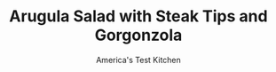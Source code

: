---
layout: ../../layouts/MarkdownPostLayout.astro
title: Arugula Salad with Steak Tips and Gorgonzola
author: America's Test Kitchen
pubDate: 2023-03-15
description: "Dressing spicy arugula with a simple vinaigrette and fortifying it with tender steak tips makes for a quick and elegant dinner salad."
image_url: https://res.cloudinary.com/hksqkdlah/image/upload/ar_1:1,c_fill,dpr_2.0,f_auto,fl_lossy.progressive.strip_profile,g_faces:auto,q_auto:low,w_344/19048_sfs-arugula-salad-with-steak-tips-and-gorgonzola-007
tags: ["Main Courses","Weeknight","Salads","Cookbook Collection"]
calories: 2577
protein: 36
carbohydrates: 9
fats: 
fiber: 2
ingredients: ["1 pound, sirloin steak tips, trimmed",", Salt and pepper","2 tablespoons plus 1/4 cup, olive oil","1 , shallot, minced","2 tablespoons, cider vinegar","2 , garlic cloves, minced","1 teaspoon, Dijon mustard","1 teaspoon, honey","12 ounces (12 cups), baby arugula","6 ounces, Gorgonzola cheese, crumbled (1 1/2 cups)"]
serves: 4
time: "30 minutes"
instructions: ["Pat steak dry with paper towels and season with salt and pepper. Heat 2 tablespoons oil in 12-inch nonstick skillet over medium-high heat until just smoking. Cook steak until well browned all over and temperature registers 125 degrees, 8 to 10 minutes. Transfer to plate, tent loosely with aluminum foil, and let rest for 5 minutes.","Whisk shallot, vinegar, garlic, mustard, honey, ¼ teaspoon salt, and ¼ teaspoon pepper together in large bowl. Slowly whisk in remaining ¼ cup oil. Add arugula and Gorgonzola to vinaigrette and toss to combine. Season with salt and pepper to taste. Cut steak against grain into ¼-inch thick slices. Divide salad among individual dinner plates and top with sliced steak. Serve."]
nutrition: ["869 mg Potassium","459 mg Phosphorus","445 mg Calcium","3 mg Iron","80 mg Magnesium","690 mg Sodium","5 mg Zinc","51 g Fat","8 mg Niacin (B3)","25 g Monounsaturated","3 g Polyunsaturated","14 mg Vitamin C","126 mg Cholesterol","18 g Saturated","2 g Fiber","118 µg Folate (food)","4 g Sugars","109 µg Vitamin K","194 g Water","9 g Carbs","118 µg Folate equivalent (total)","36 g Protein","3 mg Vitamin E","1 µg Vitamin B12","201 µg Vitamin A","644 kcal Energy","1 g Sugars, added","2577 calories"]
notes: "You can substitute any blue cheese for the Gorgonzola."
---